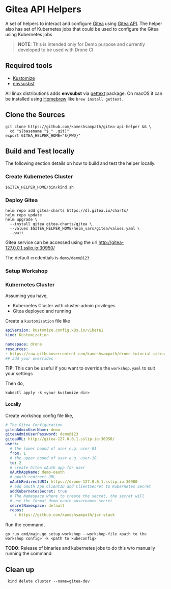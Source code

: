# Gitea API Helpers

A set of helpers to interact and configure [Gitea](https://gitea.io/en-us/) using [Gitea API](https://docs.gitea.io/en-us/api-usage/). The helper also has set of Kubernetes jobs that could be used to configure the Gitea using Kubernetes jobs

> __NOTE__: This is intended only for Demo purpose and currently developed to be used with Drone CI

## Required tools

- [Kustomize](https://kustomize.io/)
- [envsusbst](https://www.man7.org/linux/man-pages/man1/envsubst.1.html)

All linux distributions adds **envsubst** via [gettext](https://www.gnu.org/software/gettext/) package. On macOS it can be installed using [Homebrew](https://brew.sh/) like `brew install gettext`.

## Clone the Sources

```shell
git clone https://github.com/kameshsampath/gitea-api-helper && \
  cd "$(basename "$_" .git)"
export GITEA_HELPER_HOME="${PWD}"
```

## Build and Test locally

The following section details on how to build and test the helper locally.

### Create Kubernetes Cluster

```shell
$GITEA_HELPER_HOME/bin/kind.sh
```

### Deploy Gitea

```shell
helm repo add gitea-charts https://dl.gitea.io/charts/
helm repo update
helm upgrade \
  --install gitea gitea-charts/gitea \
  --values $GITEA_HELPER_HOME/helm_vars/gitea/values.yaml \
  --wait
```

Gitea service can be accessed using the url <http://gitea-127.0.0.1.sslip.io:30950/>

The default credentials is `demo/demo@123`

### Setup Workshop

### Kubernetes Cluster

Assuming you have,

- Kubernetes Cluster with cluster-admin privileges
- Gitea deployed and running

Create a `kustomization` file like

```yaml
apiVersion: kustomize.config.k8s.io/v1beta1
kind: Kustomization

namespace: drone
resources:
- https://raw.githubusercontent.com/kameshsampath/drone-tutorial-gitea-helper/master/manifests/ha/install.yaml
## add your overrides
```

__TIP__: This can be useful if you want to override the `workshop.yaml` to suit your settings

Then do,

```shell
kubectl apply -k <your kustomize dir>
```

#### Locally

Create workshop config file like,

```yaml
# The Gitea Configuration
giteaAdminUserName: demo
giteaAdminUserPassword: demo@123
giteaURL: http://gitea-127.0.0.1.sslip.io:30950/
users:
  # the lower bound of user e.g. user-01
  from: 1
  # the upper bound of user e.g. user-10
  to: 2
  # create Gitea oAuth app for user
  oAuthAppName: demo-oauth
  # oAuth redirect URL
  oAuthRedirectURI: https://drone-127.0.0.1.sslip.io:30980
  # add oAuth App ClientID and ClientSecret to Kubernetes Secret
  addKubernetesSecret: true
  # The Namespace where to create the secret, the secret will 
  # use the format demo-oauth-<username>-secret
  secretNamespace: default
  repos:
    - https://github.com/kameshsampath/jar-stack
```

Run the command,

```shell
go run cmd/main.go setup-workshop --workshop-file <path to the workshop config> -k <path to kubeconfig>
```

__TODO__: Release of binaries and kubernetes jobs to do this w/o manually running the command

## Clean up

```shell
 kind delete cluster --name=gitea-dev
```
